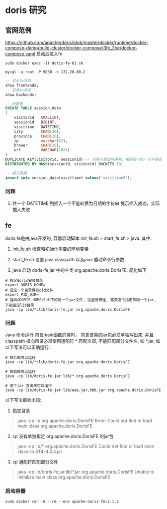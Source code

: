 # doris 研究

## 官网范例
https://github.com/apache/doris/blob/master/docker/runtime/docker-compose-demo/build-cluster/docker-compose/3fe_3be/docker-compose.yaml
启动后进入fe
```shell
sudo docker exec -it doris-fe-01 sh

mysql -u root -P 9030 -h 172.20.80.2

```
```sql
-- 显示fe状态
show frontends;
-- 显示be状态
show backends;

-- 创建表 
CREATE TABLE session_data
(
    visitorid   SMALLINT,
    sessionid   BIGINT,
    visittime   DATETIME,
    city        CHAR(20),
    province    CHAR(20),
    ip          varchar(32),
    brower      CHAR(20),
    url         VARCHAR(1024)
)
DUPLICATE KEY(visitorid, sessionid) -- 只用于指定排序列，相同的 KEY 行不会合并
DISTRIBUTED BY HASH(sessionid, visitorid) BUCKETS 10;

-- 插入数据
insert into session_data(visittime) values('visittime2');
```

### 问题
1. 往一个 DATETIME 列插入一个不能转换为日期的字符串 提示插入成功，实际插入失败

## fe
doris fe是由java开发的, 容器启动脚本 init_fe.sh > start_fe.sh > java.
其中:
1. init_fe.sh 检查和初始化需要的环境变量

2. start_fe.sh 设置 java classpath 以及java 启动命令行参数

3. java 启动 doris-fe.jar 中的主类 org.apache.doris.DorisFE, 简化如下
```shell
# 指定doris安装目录
export DORIS_HOME=
# 设定一个目录保存pid文件
export PID_DIR=
# 指向$DORIS_HOME/lib下的每一个jar文件, 这里很奇怪, 需要逐个指定每隔一个jar, 不能指定lib目录
java -cp lib/*:lib/doris-fe.jar org.apache.doris.DorisFE
```

### 问题
Java 命令运行 包含main函数的类时， 包含该类的jar包必须单独写出来, 并且classpath 指向目录必须使用通配符 * 匹配全部, 不能匹配部分文件名, 如 *.jar, 如以下写法可以正确运行:
```shell
# 放后面可以运行
java -cp lib/*:lib/doris-fe.jar org.apache.doris.DorisFE

# 放前面可以运行
java -cp lib/doris-fe.jar:lib/* org.apache.doris.DorisFE

# 逐个jar 写出来可以运行
java -cp lib/doris-fe.jar:lib/aaa.jar,bbb.jar org.apache.doris.DorisFE
```

以下写法都会出错:

1. 指定目录
> java -cp lib org.apache.doris.DorisFE
> Error: Could not find or load main class org.apache.doris.DorisFE

2. cp 没有单独指定 org.apache.doris.DorisFE 的jar包
> java -cp lib/* org.apache.doris.DorisFE
> Could not find or load main class lib.ST4-4.3.4.jar

3. cp 通配符匹配部分文件
> java -cp lib/doris-fe.jar:lib/*.jar org.apache.doris.DorisFE
>  Unable to initialize main class org.apache.doris.DorisFE

### 启动容器
```shell
sudo docker run -d --rm --env apache-doris-fe:2.1.2

```